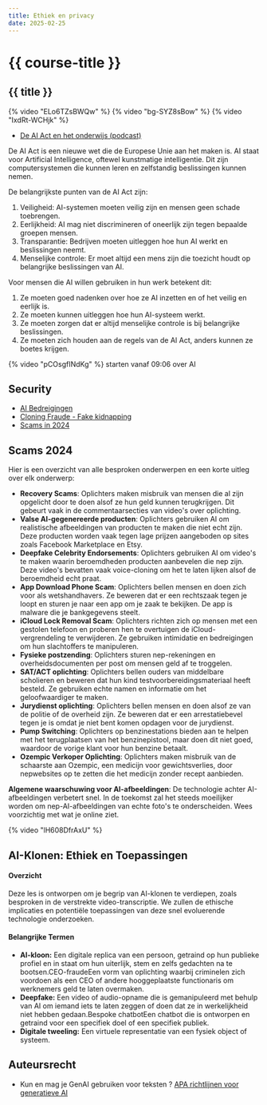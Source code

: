 ```yaml
---
title: Ethiek en privacy
date: 2025-02-25
---
```


# {{ course-title }}

## {{ title }}

{% video "ELo6TZsBWQw" %}
{% video "bg-SYZ8sBow" %}
{% video "IxdRt-WCHjk" %}

* [De AI Act en het onderwijs (podcast)](https://podcasts.apple.com/nl/podcast/de-ai-act-en-het-onderwijs/id1661184205?i=1000670002306)

De AI Act is een nieuwe wet die de Europese Unie aan het maken is. AI staat voor Artificial Intelligence, oftewel kunstmatige intelligentie. Dit zijn computersystemen die kunnen leren en zelfstandig beslissingen kunnen nemen.

De belangrijkste punten van de AI Act zijn:

1. Veiligheid: AI-systemen moeten veilig zijn en mensen geen schade toebrengen.
2. Eerlijkheid: AI mag niet discrimineren of oneerlijk zijn tegen bepaalde groepen mensen.
3. Transparantie: Bedrijven moeten uitleggen hoe hun AI werkt en beslissingen neemt.
4. Menselijke controle: Er moet altijd een mens zijn die toezicht houdt op belangrijke beslissingen van AI.

Voor mensen die AI willen gebruiken in hun werk betekent dit:

1. Ze moeten goed nadenken over hoe ze AI inzetten en of het veilig en eerlijk is.
2. Ze moeten kunnen uitleggen hoe hun AI-systeem werkt.
3. Ze moeten zorgen dat er altijd menselijke controle is bij belangrijke beslissingen.
4. Ze moeten zich houden aan de regels van de AI Act, anders kunnen ze boetes krijgen.

{% video "pCOsgfINdKg" %}
starten vanaf 09:06 over AI

## Security
* [AI Bedreigingen](https://www.youtube.com/watch?v=_aSOYtVxbu0)
* [Cloning Fraude - Fake kidnapping](https://www.youtube.com/watch?v=Dfo2MMGZTvU)
* [Scams in 2024](https://www.youtube.com/watch?v=JKNtt_nPmnU)

## Scams 2024
Hier is een overzicht van alle besproken onderwerpen en een korte uitleg over elk onderwerp:

* **Recovery Scams**: Oplichters maken misbruik van mensen die al zijn opgelicht door te doen alsof ze hun geld kunnen terugkrijgen. Dit gebeurt vaak in de commentaarsecties van video's over oplichting.
* **Valse AI-gegenereerde producten**: Oplichters gebruiken AI om realistische afbeeldingen van producten te maken die niet echt zijn. Deze producten worden vaak tegen lage prijzen aangeboden op sites zoals Facebook Marketplace en Etsy.
* **Deepfake Celebrity Endorsements**: Oplichters gebruiken AI om video's te maken waarin beroemdheden producten aanbevelen die nep zijn. Deze video's bevatten vaak voice-cloning om het te laten lijken alsof de beroemdheid echt praat. 
* **App Download Phone Scam**: Oplichters bellen mensen en doen zich voor als wetshandhavers. Ze beweren dat er een rechtszaak tegen je loopt en sturen je naar een app om je zaak te bekijken. De app is malware die je bankgegevens steelt.
* **iCloud Lock Removal Scam**: Oplichters richten zich op mensen met een gestolen telefoon en proberen hen te overtuigen de iCloud-vergrendeling te verwijderen. Ze gebruiken intimidatie en bedreigingen om hun slachtoffers te manipuleren.
* **Fysieke postzending**: Oplichters sturen nep-rekeningen en overheidsdocumenten per post om mensen geld af te troggelen.
* **SAT/ACT oplichting**: Oplichters bellen ouders van middelbare scholieren en beweren dat hun kind testvoorbereidingsmateriaal heeft besteld. Ze gebruiken echte namen en informatie om het geloofwaardiger te maken.
* **Jurydienst oplichting**: Oplichters bellen mensen en doen alsof ze van de politie of de overheid zijn. Ze beweren dat er een arrestatiebevel tegen je is omdat je niet bent komen opdagen voor de jurydienst. 
* **Pump Switching**: Oplichters op benzinestations bieden aan te helpen met het terugplaatsen van het benzinepistool, maar doen dit niet goed, waardoor de vorige klant voor hun benzine betaalt.
* **Ozempic Verkoper Oplichting**: Oplichters maken misbruik van de schaarste aan Ozempic, een medicijn voor gewichtsverlies, door nepwebsites op te zetten die het medicijn zonder recept aanbieden.

**Algemene waarschuwing voor AI-afbeeldingen**: De technologie achter AI-afbeeldingen verbetert snel. In de toekomst zal het steeds moeilijker worden om nep-AI-afbeeldingen van echte foto's te onderscheiden. Wees voorzichtig met wat je online ziet.

{% video "lH608DfrAxU" %}

## AI-Klonen: Ethiek en Toepassingen
#### Overzicht
Deze les is ontworpen om je begrip van AI-klonen te verdiepen, zoals besproken in de verstrekte video-transcriptie. We zullen de ethische implicaties en potentiële toepassingen van deze snel evoluerende technologie onderzoeken.

#### Belangrijke Termen
* **AI-kloon:** Een digitale replica van een persoon, getraind op hun publieke profiel en in staat om hun uiterlijk, stem en zelfs gedachten na te bootsen.CEO-fraudeEen vorm van oplichting waarbij criminelen zich voordoen als een CEO of andere hooggeplaatste functionaris om werknemers geld te laten overmaken.
* **Deepfake:** Een video of audio-opname die is gemanipuleerd met behulp van AI om iemand iets te laten zeggen of doen dat ze in werkelijkheid niet hebben gedaan.Bespoke chatbotEen chatbot die is ontworpen en getraind voor een specifiek doel of een specifiek publiek.
* **Digitale tweeling:** Een virtuele representatie van een fysiek object of systeem.



## Auteursrecht
* Kun en mag je GenAI gebruiken voor teksten ? [APA richtlijnen voor generatieve AI](https://auteursrechten.nl/wp-content/uploads/2024/05/De-APA-richtlijnen-uitgelegd-Generatieve-AI-Versie-1.0.pdf)


